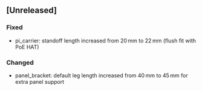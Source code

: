 ## [Unreleased]
### Fixed
* pi_carrier: standoff length increased from 20 mm to 22 mm (flush fit with PoE HAT)
### Changed
* panel_bracket: default leg length increased from 40 mm to 45 mm for extra panel support
